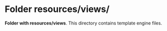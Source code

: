 # Folder resources/views/

**Folder with resources/views**. This directory contains template engine files.

